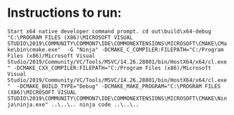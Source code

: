 # Instructions to run:

`Start x64 native developer command prompt.
cd out\build\x64-debug
"C:\PROGRAM FILES (X86)\MICROSOFT VISUAL STUDIO\2019\COMMUNITY\COMMON7\IDE\COMMONEXTENSIONS\MICROSOFT\CMAKE\CMake\bin\cmake.exe"  -G "Ninja" -DCMAKE_C_COMPILER:FILEPATH="C:/Program Files (x86)/Microsoft Visual Studio/2019/Community/VC/Tools/MSVC/14.26.28801/bin/HostX64/x64/cl.exe" -DCMAKE_CXX_COMPILER:FILEPATH="C:/Program Files (x86)/Microsoft Visual Studio/2019/Community/VC/Tools/MSVC/14.26.28801/bin/HostX64/x64/cl.exe"  -DCMAKE_BUILD_TYPE="Debug" -DCMAKE_MAKE_PROGRAM="C:\PROGRAM FILES (X86)\MICROSOFT VISUAL STUDIO\2019\COMMUNITY\COMMON7\IDE\COMMONEXTENSIONS\MICROSOFT\CMAKE\Ninja\ninja.exe" ..\..\..
ninja
code ..\..\..
`
